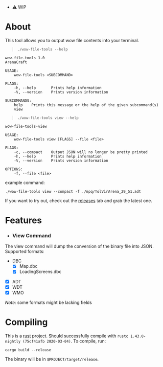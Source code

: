 - ⚠ WIP

# About

This tool allows you to output wow file contents into your terminal. 


> `./wow-file-tools --help`

```
wow-file-tools 1.0
ArenaCraft

USAGE:
    wow-file-tools <SUBCOMMAND>

FLAGS:
    -h, --help       Prints help information
    -V, --version    Prints version information

SUBCOMMANDS:
    help    Prints this message or the help of the given subcommand(s)
    view    
```

> `./wow-file-tools view --help`

```
wow-file-tools-view 

USAGE:
    wow-file-tools view [FLAGS] --file <file>

FLAGS:
    -c, --compact    Output JSON will no longer be pretty printed
    -h, --help       Prints help information
    -V, --version    Prints version information

OPTIONS:
    -f, --file <file>    

```

example command:

`./wow-file-tools view --compact -f ./mpq/TolVirArena_29_51.adt`

If you want to try out, check out the [releases](https://github.com/arenacraftwow/wow-file-tools/releases) tab and grab the latest one.

# Features

- ### View Command

The view command will dump the conversion of the binary file into JSON. Supported formats: 

 * DBC
    - [x] Map.dbc
    - [x] LoadingScreens.dbc
* [x] ADT
* [x] WDT
* [x] WMO

*Note:* some formats might be lacking fields


# Compiling

This is a [rust](https://www.rust-lang.org/) project. Should successfully compile with `rustc 1.43.0-nightly (75cf41afb 2020-03-04)`. To compile, run: 

`cargo build --release` 

The binary will be in `$PROJECT/target/release`. 

